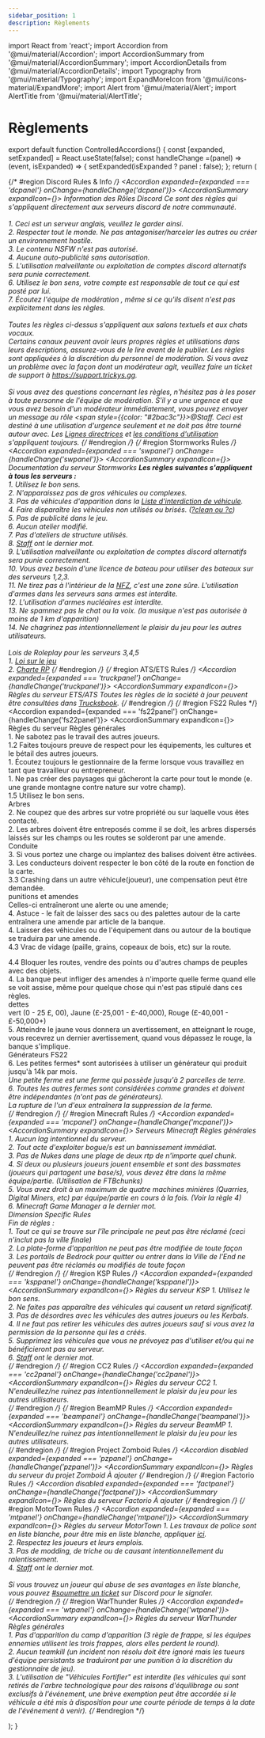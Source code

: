 ```yaml
---
sidebar_position: 1
description: Règlements
---
```

import React from 'react';
import Accordion from '@mui/material/Accordion';
import AccordionSummary from '@mui/material/AccordionSummary';
import AccordionDetails from '@mui/material/AccordionDetails';
import Typography from '@mui/material/Typography';
import ExpandMoreIcon from '@mui/icons-material/ExpandMore';
import Alert from '@mui/material/Alert';
import AlertTitle from '@mui/material/AlertTitle';

# Règlements

export default function ControlledAccordions() { const [expanded, setExpanded] = React.useState(false); const handleChange =(panel) => (event, isExpanded) => { setExpanded(isExpanded ? panel : false); }; return (
    <div>
    {/* #region Discord Rules & Info */}
      <Accordion expanded={expanded === 'dcpanel'} onChange={handleChange('dcpanel')}>
        <AccordionSummary expandIcon={<ExpandMoreIcon />}>
          <Typography><i class="fab fa-discord"></i> Information des Rôles Discord</Typography>
        </AccordionSummary>
        <AccordionDetails>
        <Typography>
          Ce sont des règles qui s'appliquent directement aux serveurs discord de notre communauté.<br/><br/>
          1. Ceci est un serveur anglais, veuillez le garder ainsi.<br/>
          2. Respecter tout le monde. Ne pas antagoniser/harceler les autres ou créer un environnement hostile.<br/>
          3. Le contenu NSFW n'est pas autorisé.<br/>
          4. Aucune auto-publicité sans autorisation.<br/>
          5. L'utilisation malveillante ou exploitation de comptes discord alternatifs sera punie correctement.<br/>
          6. Utilisez le bon sens, votre compte est responsable de tout ce qui est posté par lui.<br/>
          7. Écoutez l'équipe de modération <a href="https://trickys.gg/staffteam"></a>, même si ce qu'ils disent n'est pas explicitement dans les règles.<br/><br/>
          Toutes les règles ci-dessus s'appliquent aux salons textuels et aux chats vocaux.<br/>
          Certains canaux peuvent avoir leurs propres règles et utilisations dans leurs descriptions, assurez-vous de le lire avant de le publier. Les règles sont appliquées à la discrétion du personnel de modération. Si vous avez un problème avec la façon dont un modérateur agit, veuillez faire un ticket de support à <a href="https://support.trickys.gg">https://support.trickys.gg</a>. <br/><br/>
          Si vous avez des questions concernant les règles, n'hésitez pas à les poser à toute personne de l'équipe de modération. S'il y a une urgence et que vous avez besoin d'un modérateur immédiatement, vous pouvez envoyer un message au rôle <span style={{color: "#2bac3c"}}>@Staff</span>. Ceci est destiné à une utilisation d'urgence seulement et ne doit pas être tourné autour avec. Les <a href="https://discord.com/guidelines">Lignes directrices</a> et <a href="https://discord.com/terms">les conditions d'utilisation</a> s'appliquent toujours.
        </Typography>
        </AccordionDetails>
      </Accordion>
    {/* #endregion */}
    {/* #region Stormworks Rules */}
      <Accordion expanded={expanded === 'swpanel'} onChange={handleChange('swpanel')}>
        <AccordionSummary expandIcon={<ExpandMoreIcon />}>
          <Typography><i class="fa-solid fa-anchor"></i> Documentation du serveur Stormworks</Typography>
        </AccordionSummary>
        <AccordionDetails>
        <Typography>
          <b>Les règles suivantes s'appliquent à tous les serveurs :</b><br/>
          1. Utilisez le bon sens.<br/>
          2. N'apparaissez pas de gros véhicules ou complexes.<br/>
          3. Pas de véhicules d'apparition dans la <a href="https://trickys.gg/vehiclebans">Liste d'interdiction de véhicule</a>.<br/>
          4. Faire disparaître les véhicules non utilisés ou brisés. (<a href="/stormworks/commands">?clean ou ?c</a>)<br/>
          5. Pas de publicité dans le jeu.<br/>
          6. Aucun atelier modifié.<br/>
          7. Pas d'ateliers de structure utilisés.<br/>
          8. <a href="https://trickys.gg/staffteam">Staff</a> ont le dernier mot.<br/>
          9. L'utilisation malveillante ou exploitation de comptes discord alternatifs sera punie correctement.<br/>
          10. Vous avez besoin d'une licence de bateau <a href="/stormworks/boats"></a> pour utiliser des bateaux sur des serveurs 1,2,3.<br/>
          11. Ne tirez pas à l'intérieur de la <a href="/stormworks/no-fire-zone">NFZ</a>, c'est une zone sûre. L'utilisation d'armes dans les serveurs sans armes est interdite.<br/>
          12. L'utilisation d'armes nucléaires est interdite.<br/>
          13. Ne spammez pas le chat ou la voix. (la musique n'est pas autorisée à moins de 1 km d'apparition)<br/>
          14. Ne chagrinez pas intentionnellement le plaisir du jeu pour les autres utilisateurs.<br/><br/>
          Lois de Roleplay pour les serveurs 3,4,5<br/>
          1. <a href="/hrplaws">Loi sur le jeu</a><br/>
          2. <a href="https://trickys.gg/staffteam">Charte RP</a>
        </Typography>
        </AccordionDetails>
      </Accordion>
    {/* #endregion */}
    {/* #region ATS/ETS Rules */}
      <Accordion expanded={expanded === 'truckpanel'} onChange={handleChange('truckpanel')}>
        <AccordionSummary expandIcon={<ExpandMoreIcon />}>
          <Typography><i class="fas fas fa-truck"></i> Règles du serveur ETS/ATS</Typography>
        </AccordionSummary>
        <AccordionDetails>
        <Typography>
          Toutes les règles de la société à jour peuvent être consultées dans <a href="https://trucksbook.eu/company/125046">Trucksbook</a>.
        </Typography>
        </AccordionDetails>
      </Accordion>
    {/* #endregion */}
    {/* #region FS22 Rules */}
      <Accordion expanded={expanded === 'fs22panel'} onChange={handleChange('fs22panel')}>
        <AccordionSummary expandIcon={<ExpandMoreIcon />}>
          <Typography><i class="fas fa-tractor"></i> Règles du serveur</Typography>
        </AccordionSummary>
        <AccordionDetails>
        <Typography>
          <span class="tricky-color">Règles générales</span><br/>
          1. Ne sabotez pas le travail des autres joueurs.<br/>
          1.2 Faites toujours preuve de respect pour les équipements, les cultures et le bétail des autres joueurs.<br/>
          1. Écoutez toujours le gestionnaire de la ferme lorsque vous travaillez en tant que travailleur ou entrepreneur.<br/>
          1. Ne pas créer des paysages qui gâcheront la carte pour tout le monde (e. une grande montagne contre nature sur votre champ).<br/>
          1.5 Utilisez le bon sens.<br/>
           <span class="tricky-color">Arbres</span><br/>
          2. Ne coupez que des arbres sur votre propriété ou sur laquelle vous êtes contacté.<br/>
          2. Les arbres doivent être entreposés comme il se doit, les arbres dispersés laissés sur les champs ou les routes se solderont par une amende.<br/>
           <span class="tricky-color">Conduite</span><br/>
          3. Si vous portez une charge ou implantez des balises doivent être activées.<br/>
          3. Les conducteurs doivent respecter le bon côté de la route en fonction de la carte.<br/>
          3.3 Crashing dans un autre véhicule(joueur), une compensation peut être demandée.<br/>
           <span class="tricky-color">punitions et amendes</span><br/>
          Celles-ci entraîneront une alerte ou une amende;<br/>
          4. Astuce - le fait de laisser des sacs ou des palettes autour de la carte entraînera une amende par article de la banque.<br/>
          4. Laisser des véhicules ou de l'équipement dans ou autour de la boutique se traduira par une amende.<br/>
          4.3 Vrac de vidage (paille, grains, copeaux de bois, etc) sur la route.<br/>

 4.4 Bloquer les routes, vendre des points ou d'autres champs de peuples avec des objets.<br/>
          4. La banque peut infliger des amendes à n'importe quelle ferme quand elle se voit assise, même pour quelque chose qui n'est pas stipulé dans ces règles.<br/>
           <span class="tricky-color">dettes</span><br/>
          vert (0 - 25 £, 00), Jaune (£-25,001 - £-40,000), Rouge (£-40,001 - £-50,000+)<br/>
          5. Atteindre le jaune vous donnera un avertissement, en atteignant le rouge, vous recevrez un dernier avertissement, quand vous dépassez le rouge, la banque s'implique.<br/>
           <span class="tricky-color">Générateurs FS22</span><br/>
          6. Les petites fermes* sont autorisées à utiliser un générateur qui produit jusqu'à 14k par mois.<br/>
          *Une petite ferme est une ferme qui possède jusqu'à 2 parcelles de terre.<br/>
          6. Toutes les autres fermes sont considérées comme grandes et doivent être indépendantes (n'ont pas de générateurs).<br/>
          La rupture de l'un d'eux entraînera la suppression de la ferme.<br/>
        </Typography>
        </AccordionDetails>
      </Accordion>
    {/* #endregion */}
    {/* #region Minecraft Rules */}
      <Accordion expanded={expanded === 'mcpanel'} onChange={handleChange('mcpanel')}>
        <AccordionSummary expandIcon={<ExpandMoreIcon />}>
          <Typography><i class="fa-solid fa-square-full"></i> Serveurs Minecraft</Typography>
        </AccordionSummary>
        <AccordionDetails>
        <Typography>
        <span class="tricky-color">Règles générales</span><br/>
        1. Aucun lag intentionnel du serveur.<br/>
        2. Tout acte d'exploiter bogue/s est un bannissement immédiat.<br/>
        3. Pas de Nukes dans une plage de deux rtp de n'importe quel chunk.<br/>
        4. Si deux ou plusieurs joueurs jouent ensemble et sont des bassmates (joueurs qui partagent une base/s), vous devez être dans la même équipe/partie. (Utilisation de FTBchunks)<br/>
        5. Vous avez droit à un maximum de quatre machines minières (Quarries, Digital Miners, etc) par équipe/partie en cours à la fois. (Voir la règle 4)<br/>
        6. Minecraft Game Manager a le dernier mot.<br/>
        <span class="tricky-color">Dimension Specific Rules</span><br/>
        Fin de règles :<br/>
        1. Tout ce qui se trouve sur l'île principale ne peut pas être réclamé (ceci n'inclut pas la ville finale)<br/>
        2. La plate-forme d'apparition ne peut pas être modifiée de toute façon<br/>
        3. Les portails de Bedrock pour quitter ou entrer dans la Ville de l'End ne peuvent pas être réclamés ou modifiés de toute façon<br/>
        </Typography>
        </AccordionDetails>
      </Accordion>
    {/* #endregion */}
    {/* #region KSP Rules */}
      <Accordion expanded={expanded === 'ksppanel'} onChange={handleChange('ksppanel')}>
        <AccordionSummary expandIcon={<ExpandMoreIcon />}>
          <Typography><i class="fas fa-user-astronaut"></i> Règles du serveur KSP</Typography>
        </AccordionSummary>
        <AccordionDetails>
        <Typography>
          1. Utilisez le bon sens.<br/>
          2. Ne faites pas apparaître des véhicules qui causent un retard significatif.<br/>
          3. Pas de désordres avec les véhicules des autres joueurs ou les Kerbals.<br/>
          4. Il ne faut pas retirer les véhicules des autres joueurs sauf si vous avez la permission de la personne qui les a créés.<br/>
          5. Supprimez les véhicules que vous ne prévoyez pas d'utiliser et/ou qui ne bénéficieront pas au serveur.<br/>
          6. <a href="https://trickys.gg/staffteam">Staff</a> ont le dernier mot.<br/>
        </Typography>
        </AccordionDetails>
      </Accordion>
    {/* #endregion */}
    {/* #region CC2 Rules */}
      <Accordion expanded={expanded === 'cc2panel'} onChange={handleChange('cc2panel')}>
        <AccordionSummary expandIcon={<ExpandMoreIcon />}>
          <Typography><i class="fas fa-ship"></i> Règles du serveur CC2</Typography>
        </AccordionSummary>
        <AccordionDetails>
        <Typography>
          1. N'endeuillez/ne ruinez pas intentionnellement le plaisir du jeu pour les autres utilisateurs.<br/>
        </Typography>
        </AccordionDetails>
      </Accordion>
    {/* #endregion */}
    {/* #region BeamMP Rules */}
      <Accordion expanded={expanded === 'beampanel'} onChange={handleChange('beampanel')}>
        <AccordionSummary expandIcon={<ExpandMoreIcon />}>
          <Typography><i class="fa-solid fa-car-side"></i> Règles du serveur BeamMP</Typography>
        </AccordionSummary>
        <AccordionDetails>
        <Typography>
          1. N'endeuillez/ne ruinez pas intentionnellement le plaisir du jeu pour les autres utilisateurs.<br/>
        </Typography>
        </AccordionDetails>
      </Accordion>
    {/* #endregion */}
    {/* #region Project Zomboid Rules */}
      <Accordion  disabled expanded={expanded === 'pzpanel'} onChange={handleChange('pzpanel')}>
        <AccordionSummary expandIcon={<ExpandMoreIcon />}>
          <Typography><i class="fa-solid fa-biohazard"></i> Règles du serveur du projet Zomboid</Typography>
        </AccordionSummary>
        <AccordionDetails>
        <Typography>
          À ajouter
        </Typography>
        </AccordionDetails>
      </Accordion>
    {/* #endregion */}
    {/* #region Factorio Rules */}
      <Accordion  disabled expanded={expanded === 'factpanel'} onChange={handleChange('factpanel')}>
        <AccordionSummary expandIcon={<ExpandMoreIcon />}>
          <Typography><i class="fa-solid fa-industry"></i> Règles du serveur Factorio</Typography>
        </AccordionSummary>
        <AccordionDetails>
        <Typography>
          À ajouter
        </Typography>
        </AccordionDetails>
      </Accordion>
    {/* #endregion */}
    {/* #region MotorTown Rules */}
      <Accordion expanded={expanded === 'mtpanel'} onChange={handleChange('mtpanel')}>
        <AccordionSummary expandIcon={<ExpandMoreIcon />}>
          <Typography><i class="fas fa-car"></i> Règles du serveur MotorTown</Typography>
        </AccordionSummary>
        <AccordionDetails>
        <Typography>
          1. Les travaux de police sont en liste blanche, pour être mis en liste blanche, appliquer <a href="https://trickys.gg/applications/new">ici</a>.<br/>
          2. Respectez les joueurs et leurs emplois.<br/>
          3. Pas de modding, de triche ou de causant intentionnellement du ralentissement.<br/>
          4. <a href="https://trickys.gg/staffteam">Staff</a> ont le dernier mot.<br/><br/>
          <Alert variant="outlined" severity="info"> Si vous trouvez un joueur qui abuse de ses avantages en liste blanche, vous pouvez <a href="discord://discord.com/channels/710922135580835950/846373509470748722" class="discord-text">#soumettre un ticket</a> sur Discord pour le signaler.</Alert><br/>
        </Typography>
        </AccordionDetails>
      </Accordion>
    {/* #endregion */}
    {/* #region WarThunder Rules */}
      <Accordion expanded={expanded === 'wtpanel'} onChange={handleChange('wtpanel')}>
        <AccordionSummary expandIcon={<ExpandMoreIcon />}>
          <Typography><i class="fas fa-fighter-jet"></i> Règles du serveur WarThunder</Typography>
        </AccordionSummary>
        <AccordionDetails>
        <Typography>
          <span class="tricky-color">Règles générales</span><br/>
          1. Pas d'apparition du camp d'apparition <span class="text-muted">(3 règle de frappe, si les équipes ennemies utilisent les trois frappes, alors elles perdent le round).</span><br/>
          2. Aucun teamkill <span class="text-muted">(un incident non résolu doit être ignoré mais les tueurs d'équipe persistants se traduiront par une punition à la discrétion du gestionnaire de jeu).</span><br/>
          3. L'utilisation de "Véhicules Fortifier" est interdite <span class="text-muted">(les véhicules qui sont retirés de l'arbre technologique pour des raisons d'équilibrage ou sont exclusifs à l'événement, une brève exemption peut être accordée si le véhicule a été mis à disposition pour une courte période de temps à la date de l'événement à venir).</span>
        </Typography>
        </AccordionDetails>
      </Accordion>
    {/* #endregion */}
    </div>
  ); }





